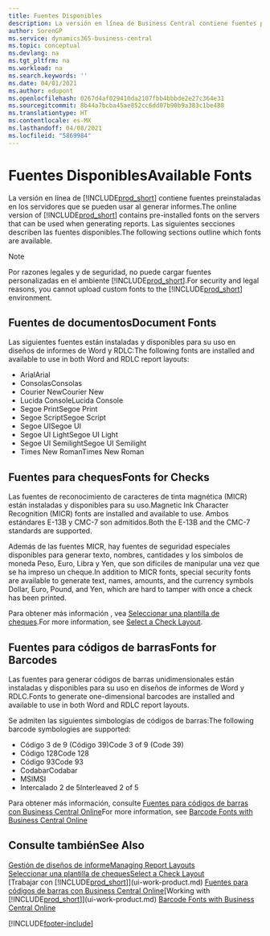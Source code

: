 ```yaml
---
title: Fuentes Disponibles
description: La versión en línea de Business Central contiene fuentes preinstaladas en los servidores que se pueden usar al generar informes.
author: SorenGP
ms.service: dynamics365-business-central
ms.topic: conceptual
ms.devlang: na
ms.tgt_pltfrm: na
ms.workload: na
ms.search.keywords: ''
ms.date: 04/01/2021
ms.author: edupont
ms.openlocfilehash: 0267d4af029410da2107fbb4bbbde2e27c364e31
ms.sourcegitcommit: 8b44a7bcba45ae852cc6dd07b90b9a383c1be488
ms.translationtype: HT
ms.contentlocale: es-MX
ms.lasthandoff: 04/08/2021
ms.locfileid: "5869984"
---
```

# <a name="available-fonts"></a><span data-ttu-id="c531d-103">Fuentes Disponibles</span><span class="sxs-lookup"><span data-stu-id="c531d-103">Available Fonts</span></span>

<span data-ttu-id="c531d-104">La versión en línea de [!INCLUDE[prod_short](includes/prod_short.md)] contiene fuentes preinstaladas en los servidores que se pueden usar al generar informes.</span><span class="sxs-lookup"><span data-stu-id="c531d-104">The online version of [!INCLUDE[prod_short](includes/prod_short.md)] contains pre-installed fonts on the servers that can be used when generating reports.</span></span> <span data-ttu-id="c531d-105">Las siguientes secciones describen las fuentes disponibles.</span><span class="sxs-lookup"><span data-stu-id="c531d-105">The following sections outline which fonts are available.</span></span>

> [!NOTE]
> <span data-ttu-id="c531d-106">Por razones legales y de seguridad, no puede cargar fuentes personalizadas en el ambiente [!INCLUDE[prod_short](includes/prod_short.md)].</span><span class="sxs-lookup"><span data-stu-id="c531d-106">For security and legal reasons, you cannot upload custom fonts to the [!INCLUDE[prod_short](includes/prod_short.md)] environment.</span></span>

## <a name="document-fonts"></a><span data-ttu-id="c531d-107">Fuentes de documentos</span><span class="sxs-lookup"><span data-stu-id="c531d-107">Document Fonts</span></span>

<span data-ttu-id="c531d-108">Las siguientes fuentes están instaladas y disponibles para su uso en diseños de informes de Word y RDLC:</span><span class="sxs-lookup"><span data-stu-id="c531d-108">The following fonts are installed and available to use in both Word and RDLC report layouts:</span></span>

* <span data-ttu-id="c531d-109">Arial</span><span class="sxs-lookup"><span data-stu-id="c531d-109">Arial</span></span>
* <span data-ttu-id="c531d-110">Consolas</span><span class="sxs-lookup"><span data-stu-id="c531d-110">Consolas</span></span>
* <span data-ttu-id="c531d-111">Courier New</span><span class="sxs-lookup"><span data-stu-id="c531d-111">Courier New</span></span>
* <span data-ttu-id="c531d-112">Lucida Console</span><span class="sxs-lookup"><span data-stu-id="c531d-112">Lucida Console</span></span>
* <span data-ttu-id="c531d-113">Segoe Print</span><span class="sxs-lookup"><span data-stu-id="c531d-113">Segoe Print</span></span>
* <span data-ttu-id="c531d-114">Segoe Script</span><span class="sxs-lookup"><span data-stu-id="c531d-114">Segoe Script</span></span>
* <span data-ttu-id="c531d-115">Segoe UI</span><span class="sxs-lookup"><span data-stu-id="c531d-115">Segoe UI</span></span>
* <span data-ttu-id="c531d-116">Segoe UI Light</span><span class="sxs-lookup"><span data-stu-id="c531d-116">Segoe UI Light</span></span>
* <span data-ttu-id="c531d-117">Segoe UI Semilight</span><span class="sxs-lookup"><span data-stu-id="c531d-117">Segoe UI Semilight</span></span>
* <span data-ttu-id="c531d-118">Times New Roman</span><span class="sxs-lookup"><span data-stu-id="c531d-118">Times New Roman</span></span>

## <a name="fonts-for-checks"></a><span data-ttu-id="c531d-119">Fuentes para cheques</span><span class="sxs-lookup"><span data-stu-id="c531d-119">Fonts for Checks</span></span>

<span data-ttu-id="c531d-120">Las fuentes de reconocimiento de caracteres de tinta magnética (MICR) están instaladas y disponibles para su uso.</span><span class="sxs-lookup"><span data-stu-id="c531d-120">Magnetic Ink Character Recognition (MICR) fonts are installed and available to use.</span></span> <span data-ttu-id="c531d-121">Ambos estándares E-13B y CMC-7 son admitidos.</span><span class="sxs-lookup"><span data-stu-id="c531d-121">Both the E-13B and the CMC-7 standards are supported.</span></span>  

<span data-ttu-id="c531d-122">Además de las fuentes MICR, hay fuentes de seguridad especiales disponibles para generar texto, nombres, cantidades y los símbolos de moneda Peso, Euro, Libra y Yen, que son difíciles de manipular una vez que se ha impreso un cheque.</span><span class="sxs-lookup"><span data-stu-id="c531d-122">In addition to MICR fonts, special security fonts are available to generate text, names, amounts, and the currency symbols Dollar, Euro, Pound, and Yen, which are hard to tamper with once a check has been printed.</span></span>  

<span data-ttu-id="c531d-123">Para obtener más información , vea [Seleccionar una plantilla de cheques](finance-how-define-check-layouts.md).</span><span class="sxs-lookup"><span data-stu-id="c531d-123">For more information, see [Select a Check Layout](finance-how-define-check-layouts.md).</span></span>  

## <a name="fonts-for-barcodes"></a><span data-ttu-id="c531d-124">Fuentes para códigos de barras</span><span class="sxs-lookup"><span data-stu-id="c531d-124">Fonts for Barcodes</span></span>
<span data-ttu-id="c531d-125">Las fuentes para generar códigos de barras unidimensionales están instaladas y disponibles para su uso en diseños de informes de Word y RDLC.</span><span class="sxs-lookup"><span data-stu-id="c531d-125">Fonts to generate one-dimensional barcodes are installed and available to use in both Word and RDLC report layouts.</span></span>

<span data-ttu-id="c531d-126">Se admiten las siguientes simbologías de códigos de barras:</span><span class="sxs-lookup"><span data-stu-id="c531d-126">The following barcode symbologies are supported:</span></span>
* <span data-ttu-id="c531d-127">Código 3 de 9 (Código 39)</span><span class="sxs-lookup"><span data-stu-id="c531d-127">Code 3 of 9 (Code 39)</span></span>
* <span data-ttu-id="c531d-128">Código 128</span><span class="sxs-lookup"><span data-stu-id="c531d-128">Code 128</span></span>
* <span data-ttu-id="c531d-129">Código 93</span><span class="sxs-lookup"><span data-stu-id="c531d-129">Code 93</span></span>
* <span data-ttu-id="c531d-130">Codabar</span><span class="sxs-lookup"><span data-stu-id="c531d-130">Codabar</span></span>
* <span data-ttu-id="c531d-131">MSI</span><span class="sxs-lookup"><span data-stu-id="c531d-131">MSI</span></span>
* <span data-ttu-id="c531d-132">Intercalado 2 de 5</span><span class="sxs-lookup"><span data-stu-id="c531d-132">Interleaved 2 of 5</span></span>

<span data-ttu-id="c531d-133">Para obtener más información, consulte [Fuentes para códigos de barras con Business Central Online](/dynamics365/business-central/dev-itpro/developer/devenv-report-barcode-fonts.md)</span><span class="sxs-lookup"><span data-stu-id="c531d-133">For more information, see [Barcode Fonts with Business Central Online](/dynamics365/business-central/dev-itpro/developer/devenv-report-barcode-fonts.md)</span></span>

## <a name="see-also"></a><span data-ttu-id="c531d-134">Consulte también</span><span class="sxs-lookup"><span data-stu-id="c531d-134">See Also</span></span>

[<span data-ttu-id="c531d-135">Gestión de diseños de informe</span><span class="sxs-lookup"><span data-stu-id="c531d-135">Managing Report Layouts</span></span>](ui-manage-report-layouts.md)  
[<span data-ttu-id="c531d-136">Seleccionar una plantilla de cheques</span><span class="sxs-lookup"><span data-stu-id="c531d-136">Select a Check Layout</span></span>](finance-how-define-check-layouts.md)  
<span data-ttu-id="c531d-137">[Trabajar con [!INCLUDE[prod_short](includes/prod_short.md)]](ui-work-product.md)
[Fuentes para códigos de barras con Business Central Online](/dynamics365/business-central/dev-itpro/developer/devenv-report-barcode-fonts.md)</span><span class="sxs-lookup"><span data-stu-id="c531d-137">[Working with [!INCLUDE[prod_short](includes/prod_short.md)]](ui-work-product.md)
[Barcode Fonts with Business Central Online](/dynamics365/business-central/dev-itpro/developer/devenv-report-barcode-fonts.md)</span></span>

[!INCLUDE[footer-include](includes/footer-banner.md)]
